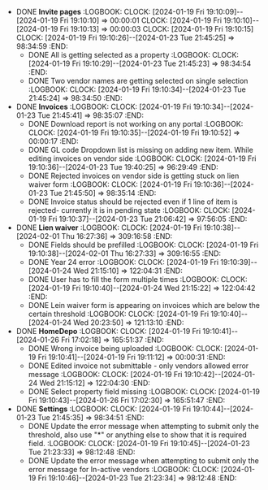 - DONE  **Invite pages**
  :LOGBOOK:
  CLOCK: [2024-01-19 Fri 19:10:09]--[2024-01-19 Fri 19:10:10] =>  00:00:01
  CLOCK: [2024-01-19 Fri 19:10:10]--[2024-01-19 Fri 19:10:13] =>  00:00:03
  CLOCK: [2024-01-19 Fri 19:10:15]
  CLOCK: [2024-01-19 Fri 19:10:26]--[2024-01-23 Tue 21:45:25] =>  98:34:59
  :END:
	- DONE All is getting selected as a property
	  :LOGBOOK:
	  CLOCK: [2024-01-19 Fri 19:10:29]--[2024-01-23 Tue 21:45:23] =>  98:34:54
	  :END:
	- DONE Two vendor names are getting selected on single selection
	  :LOGBOOK:
	  CLOCK: [2024-01-19 Fri 19:10:34]--[2024-01-23 Tue 21:45:24] =>  98:34:50
	  :END:
- DONE **Invoices**
  :LOGBOOK:
  CLOCK: [2024-01-19 Fri 19:10:34]--[2024-01-23 Tue 21:45:41] =>  98:35:07
  :END:
	- DONE Download report is not working on any portal
	  :LOGBOOK:
	  CLOCK: [2024-01-19 Fri 19:10:35]--[2024-01-19 Fri 19:10:52] =>  00:00:17
	  :END:
	- DONE  GL code Dropdown list is missing on adding new item. While editing invoices on vendor side
	  :LOGBOOK:
	  CLOCK: [2024-01-19 Fri 19:10:36]--[2024-01-23 Tue 19:40:25] =>  96:29:49
	  :END:
	- DONE Rejected invoices on vendor side is getting stuck on lien waiver form
	  :LOGBOOK:
	  CLOCK: [2024-01-19 Fri 19:10:36]--[2024-01-23 Tue 21:45:50] =>  98:35:14
	  :END:
	- DONE Invoice status should be rejected even if 1 line of item is rejected- currently it is in pending state
	  :LOGBOOK:
	  CLOCK: [2024-01-19 Fri 19:10:37]--[2024-01-23 Tue 21:06:42] =>  97:56:05
	  :END:
- DONE **Lien waiver**
  :LOGBOOK:
  CLOCK: [2024-01-19 Fri 19:10:38]--[2024-02-01 Thu 16:27:36] =>  309:16:58
  :END:
	- DONE Fields should be prefilled
	  :LOGBOOK:
	  CLOCK: [2024-01-19 Fri 19:10:38]--[2024-02-01 Thu 16:27:33] =>  309:16:55
	  :END:
	- DONE Year 24 error
	  :LOGBOOK:
	  CLOCK: [2024-01-19 Fri 19:10:39]--[2024-01-24 Wed 21:15:10] =>  122:04:31
	  :END:
	- DONE User has to fill the form multiple times
	  :LOGBOOK:
	  CLOCK: [2024-01-19 Fri 19:10:40]--[2024-01-24 Wed 21:15:22] =>  122:04:42
	  :END:
	- DONE Lein waiver form is appearing on invoices which are below the certain threshold
	  :LOGBOOK:
	  CLOCK: [2024-01-19 Fri 19:10:40]--[2024-01-24 Wed 20:23:50] =>  121:13:10
	  :END:
- DONE **HomeDepo**
  :LOGBOOK:
  CLOCK: [2024-01-19 Fri 19:10:41]--[2024-01-26 Fri 17:02:18] =>  165:51:37
  :END:
	- DONE Wrong invoice being uploaded
	  :LOGBOOK:
	  CLOCK: [2024-01-19 Fri 19:10:41]--[2024-01-19 Fri 19:11:12] =>  00:00:31
	  :END:
	- DONE Edited invoice not submittable - only vendors allowed error message
	  :LOGBOOK:
	  CLOCK: [2024-01-19 Fri 19:10:42]--[2024-01-24 Wed 21:15:12] =>  122:04:30
	  :END:
	- DONE Select property field missing
	  :LOGBOOK:
	  CLOCK: [2024-01-19 Fri 19:10:43]--[2024-01-26 Fri 17:02:30] =>  165:51:47
	  :END:
- DONE **Settings**
  :LOGBOOK:
  CLOCK: [2024-01-19 Fri 19:10:44]--[2024-01-23 Tue 21:45:35] =>  98:34:51
  :END:
	- DONE Update the error message when attempting to submit only the threshold, also use "*" or anything else to show that it is required field.
	  :LOGBOOK:
	  CLOCK: [2024-01-19 Fri 19:10:45]--[2024-01-23 Tue 21:23:33] =>  98:12:48
	  :END:
	- DONE Update the error message when attempting to submit only the error message for In-active vendors
	  :LOGBOOK:
	  CLOCK: [2024-01-19 Fri 19:10:46]--[2024-01-23 Tue 21:23:34] =>  98:12:48
	  :END: